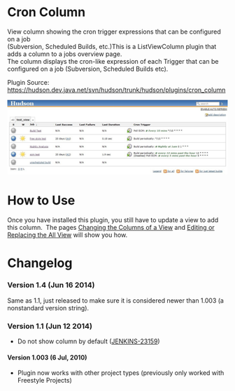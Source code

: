 # Cron Column

View column showing the cron trigger expressions that can be configured
on a job  
(Subversion, Scheduled Builds, etc.)This is a ListViewColumn plugin that
adds a column to a jobs overview page.  
The column displays the cron-like expression of each Trigger that can be
configured on a job (Subversion, Scheduled Builds etc).

Plugin Source:
<https://hudson.dev.java.net/svn/hudson/trunk/hudson/plugins/cron_column>

![](docs/images/Hudson_Plugin_-_Cron_Column.jpg)

# How to Use

Once you have installed this plugin, you still have to update a view to
add this column.  The pages [Changing the Columns of a
View](http://localhost:8085/display/JENKINS/Changing+the+Columns+of+a+View)
and [Editing or Replacing the All
View](http://localhost:8085/display/JENKINS/Editing+or+Replacing+the+All+View)
will show you how.

# Changelog

### Version 1.4 (Jun 16 2014)

Same as 1.1, just released to make sure it is considered newer than
1.003 (a nonstandard version string).

### Version 1.1 (Jun 12 2014)

-   Do not show column by default
    ([JENKINS-23159](https://issues.jenkins-ci.org/browse/JENKINS-23159))

#### Version 1.003 (6 Jul, 2010)

-   Plugin now works with other project types (previously only worked
    with Freestyle Projects)
